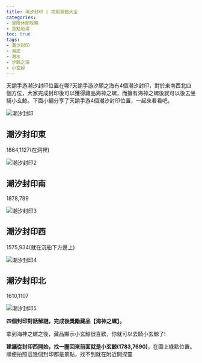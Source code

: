 ```yaml
---
title: 潮汐封印 | 拍照景點大全
categories: 
- 冒險休閒攻略
- 景點地標
toc: true
tags:
- 潮汐封印
- 海底
- 潛水
- 汐願之海
- 小玄鯨
---
```


天諭手游潮汐封印位置在哪?天諭手游汐願之海有4個潮汐封印，對於東南西北四個方位，大家完成封印後可以獲得藏品海神之螺，而擁有海神之螺後就可以後去坐騎小玄鯨。下面小編分享了天諭手游4個潮汐封印位置，一起來看看吧。<!--more-->

![潮汐封印](http://i.17173cdn.com/2fhnvk/YWxqaGBf/cms3/ggPIlgboBDlAvog.jpg!a-3-540x.jpg)

## 潮汐封印東

1864,1127(在洞裡)

![潮汐封印2](http://i.17173cdn.com/2fhnvk/YWxqaGBf/cms3/FriPvPboBDlAuDe.jpg!a-3-540x.jpg)

## 潮汐封印南

1878,789

![潮汐封印3](http://i.17173cdn.com/2fhnvk/YWxqaGBf/cms3/gnPYlFboBDlAulr.jpg!a-3-540x.jpg)

## 潮汐封印西

1575,934(就在沉船下方邊上)

![潮汐封印4](http://i.17173cdn.com/2fhnvk/YWxqaGBf/cms3/uvyXlRboBDlAtEh.jpg!a-3-540x.jpg)

## 潮汐封印北

1610,1107

![潮汐封印5](http://i.17173cdn.com/2fhnvk/YWxqaGBf/cms3/HwMjEYboBDlAtqn.jpg!a-3-540x.jpg)


**四個封印對話解謎，完成後獎勵藏品【海神之螺】。**

拿到海神之螺之後，藏品顯示小玄鯨很喜歡，你就可以去騎小玄鯨了!

**建議從封印西開始，找一圈回來前面就是小玄鯨(1783,7690)**，在圖上綠點位置。順便拍照這幾個封印都是景點，找不到就在附近開探靈







